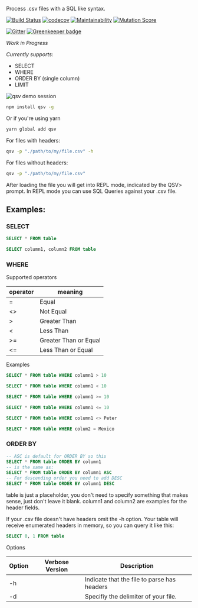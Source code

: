 Process .csv files with a SQL like syntax.

[![Build Status](https://travis-ci.org/herrfugbaum/qsv.svg?branch=master)](https://travis-ci.org/herrfugbaum/qsv)
[![codecov](https://codecov.io/gh/herrfugbaum/qsv/branch/master/graph/badge.svg)](https://codecov.io/gh/herrfugbaum/qsv)
[![Maintainability](https://api.codeclimate.com/v1/badges/07a7c20e81c6ab493132/maintainability)](https://codeclimate.com/github/herrfugbaum/qsv/maintainability)
[![Mutation Score](https://badge.stryker-mutator.io/github.com/herrfugbaum/qsv/master)](https://badge.stryker-mutator.io/github.com/herrfugbaum/qsv/master)

[![Gitter](https://img.shields.io/gitter/room/herrfugbaum/qsv.svg)](https://gitter.im/qsv-chat/Lobby) [![Greenkeeper badge](https://badges.greenkeeper.io/herrfugbaum/qsv.svg)](https://greenkeeper.io/)

*Work in Progress*

*Currently supports:*
* SELECT
* WHERE
* ORDER BY (single column)
* LIMIT

![qsv demo session](https://slamcode.com/qsv/demo.gif)

```bash
npm install qsv -g
```

Or if you're using yarn
```bash
yarn global add qsv
```
For files with headers:
```bash
qsv -p "./path/to/my/file.csv" -h
```

For files without headers:
```bash
qsv -p "./path/to/my/file.csv"
```
After loading the file you will get into REPL mode, indicated by the QSV> prompt.
In REPL mode you can use SQL Queries against your .csv file.

## Examples:

### SELECT

```sql
SELECT * FROM table
```

```sql
SELECT column1, column2 FROM table
```

### WHERE

Supported operators

| operator | meaning               |
|----------|-----------------------|
| =        | Equal                 |
| <>       | Not Equal             |
| >        | Greater Than          |
| <        | Less Than             |
| >=       | Greater Than or Equal |
| <=       | Less Than or Equal    |

Examples

```sql
SELECT * FROM table WHERE column1 > 10

SELECT * FROM table WHERE column1 < 10

SELECT * FROM table WHERE column1 >= 10

SELECT * FROM table WHERE column1 <= 10

SELECT * FROM table WHERE column1 <> Peter

SELECT * FROM table WHERE colum2 = Mexico
```


### ORDER BY
```sql
-- ASC is default for ORDER BY so this
SELECT * FROM table ORDER BY column1
-- is the same as:
SELECT * FROM table ORDER BY column1 ASC
-- For descending order you need to add DESC
SELECT * FROM table ORDER BY column1 DESC
```

table is just a placeholder, you don't need to specify something that makes sense, just don't leave it blank.
column1 and column2 are examples for the header fields.

If your .csv file doesn't have headers omit the -h option.
Your table will receive enumerated headers in memory, so you can query it like this:

```sql
SELECT 0, 1 FROM table
```

Options

| Option | Verbose Version | Description                                 |
| ------ | --------------- | ------------------------------------------- |
| -h     |                 | Indicate that the file to parse has headers |
| -d     |                 | Specifiy the delimiter of your file.        |
